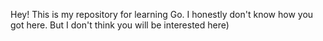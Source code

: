 Hey! This is my repository for learning Go.
I honestly don't know how you got here. But I don't think you will be interested here)